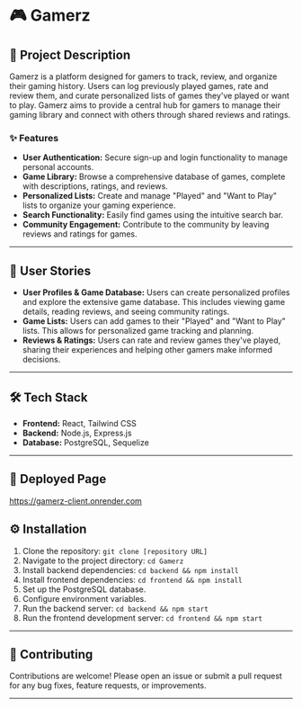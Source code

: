 # 🎮 Gamerz

## 📌 Project Description

Gamerz is a platform designed for gamers to track, review, and organize their gaming history.  Users can log previously played games, rate and review them, and curate personalized lists of games they've played or want to play.  Gamerz aims to provide a central hub for gamers to manage their gaming library and connect with others through shared reviews and ratings.

### ✨ Features

*   **User Authentication:** Secure sign-up and login functionality to manage personal accounts.
*   **Game Library:** Browse a comprehensive database of games, complete with descriptions, ratings, and reviews.
*   **Personalized Lists:** Create and manage "Played" and "Want to Play" lists to organize your gaming experience.
*   **Search Functionality:** Easily find games using the intuitive search bar.
*   **Community Engagement:** Contribute to the community by leaving reviews and ratings for games.

---

## 📖 User Stories

*   **User Profiles & Game Database:** Users can create personalized profiles and explore the extensive game database.  This includes viewing game details, reading reviews, and seeing community ratings.
*   **Game Lists:** Users can add games to their "Played" and "Want to Play" lists. This allows for personalized game tracking and planning.
*   **Reviews & Ratings:** Users can rate and review games they've played, sharing their experiences and helping other gamers make informed decisions.

---

## 🛠️ Tech Stack

*   **Frontend:** React, Tailwind CSS
*   **Backend:** Node.js, Express.js
*   **Database:** PostgreSQL, Sequelize

---

## 🚀 Deployed Page

https://gamerz-client.onrender.com


## ⚙️ Installation

1.  Clone the repository: `git clone [repository URL]`
2.  Navigate to the project directory: `cd Gamerz`
3.  Install backend dependencies: `cd backend && npm install`
4.  Install frontend dependencies: `cd frontend && npm install`
5.  Set up the PostgreSQL database.
6.  Configure environment variables.
7.  Run the backend server: `cd backend && npm start`
8.  Run the frontend development server: `cd frontend && npm start`

---


## 🤝 Contributing

Contributions are welcome!  Please open an issue or submit a pull request for any bug fixes, feature requests, or improvements.

---
